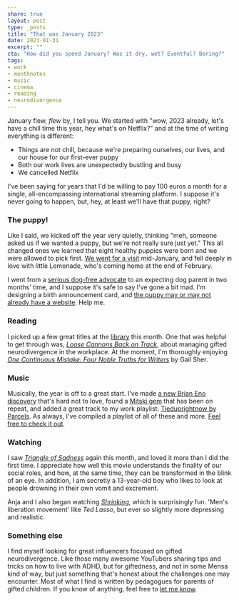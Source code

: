 ```yaml
---
share: true
layout: post
type: _posts
title: "That was January 2023"
date: 2023-01-31
excerpt: ""
cta: "How did you spend January? Was it dry, wet? Eventful? Boring?"
tags:
- work
- monthnotes
- music
- cinema
- reading
- neurodivergence
---
```

January flew, _flew_ by, I tell you. We started with "wow, 2023 already, let's have a chill time this year, hey what's on Netflix?" and at the time of writing everything is different:

- Things are not chill, because we're preparing ourselves, our lives, and our house for our first-ever puppy
- Both our work lives are unexpectedly bustling and busy
- We cancelled Netflix

I've been saying for years that I'd be willing to pay 100 euros a month for a single, all-encompassing international streaming platform. I suppose it's never going to happen, but, hey, at least we'll have that puppy, right?

### The puppy!
Like I said, we kicked off the year very quietly, thinking "meh, someone asked us if we wanted a puppy, but we're not really sure just yet." This all changed ones we learned that eight healthy puppies were born and we were allowed to pick first. [We went for a visit](/2023/01/15/sneak-preview/) mid-January, and fell deeply in love with little Lemonade, who's coming home at the end of February.

I went from a [serious dog-free advocate](https://www.reddit.com/r/Dogfree/) to an expecting dog parent in two months' time, and I suppose it's safe to say I've gone a bit mad. I'm designing a birth announcement card, and [the puppy may or may not already have a website](https://lemonade.waleson.us/). Help me.

### Reading
I picked up a few great titles at the [library](https://www.oba.nl/openingstijden/detail.199270.html/oba-oosterdok/) this month. One that was helpful to get through was, [_Loose Cannons Back on Track_](https://www.goodreads.com/en/book/show/15733923), about managing gifted neurodivergence in the workplace. At the moment, I'm thoroughly enjoying [_One Continuous Mistake: Four Noble Truths for Writers_](https://www.goodreads.com/en/book/show/321863.One_Continuous_Mistake) by Gail Sher.

### Music
Musically, the year is off to a great start. I've made [a new Brian Eno discovery](https://www.youtube.com/watch?v=-INeMspNSQ0) that's hard not to love, found a [Mitski gem](https://www.youtube.com/watch?v=UMJm_97QXHA) that has been on repeat, and added a great track to my work playlist: [Tieduprightnow by Parcels](https://www.youtube.com/watch?v=_2qsU8FGU_E). As always, I've compiled a playlist of all of these and more. [Feel free to check it out](https://open.spotify.com/playlist/6Xlr2LlyTQuCdgWd46KNUI?si=980c41a80e134089).

### Watching 
I saw [_Triangle of Sadness_](https://www.imdb.com/title/tt7322224/) again this month, and loved it more than I did the first time. I appreciate how well this movie understands the finality of our social roles, and how, at the same time, they can be transformed in the blink of an eye. In addition, I am secretly a 13-year-old boy who likes to look at people drowning in their own vomit and excrement.

Anja and I also began watching [_Shrinking_](https://www.imdb.com/title/tt15677150/), which is surprisingly fun. 'Men's liberation movement' like _Ted Lasso_, but ever so slightly more depressing and realistic.


### Something else
I find myself looking for great influencers focused on gifted neurodivergence. Like those many awesome YouTubers sharing tips and tricks on how to live with ADHD, but for giftedness, and not in some Mensa kind of way, but just something that's honest about the challenges one may encounter. Most of what I find is written by pedagogues for parents of gifted children. If you know of anything, feel free to [let me know](/hello).